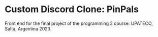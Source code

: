 # Custom Discord Clone: PinPals
Front end for the final project of the programming 2 course. UPATECO, Salta, Argentina 2023.
